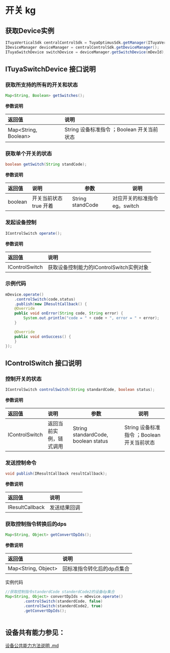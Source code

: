 #  开关 kg

## 获取Device实例

```java
ITuyaVerticalSdk centralControlSdk = TuyaOptimusSdk.getManager(ITuyaVerticalSdk.class);
IDeviceManager deviceManager = centralControlSdk.getDeviceManager();
ITuyaSwitchDevice switchDevice = deviceManager.getSwitchDevice(mDevId);
```



## ITuyaSwitchDevice 接口说明

### 获取所支持的所有的开关和状态

```java
Map<String, Boolean> getSwitches();
```

**参数说明**

| 返回值               | 说明                                       |
| :------------------- | :----------------------------------------- |
| Map<String, Boolean> | String 设备标准指令 ；Boolean 开关当前状态 |



### 获取单个开关的状态

```java
boolean getSwitch(String standCode);
```

**参数说明**

| 返回值  | 说明                   | 参数             | 说明                          |
| :------ | :--------------------- | ---------------- | ----------------------------- |
| boolean | 开关当前状态 true 开着 | String standCode | 对应开关的标准指令 eg。switch |

### 发起设备控制

```java
IControlSwitch operate();
```

**参数说明**

| 返回值         | 说明                                     |
| :------------- | :--------------------------------------- |
| IControlSwitch | 获取设备控制能力的IControlSwitch实例对象 |

 ### 示例代码

```java
mDevice.operate()
	.controlSwitch(code,status)
	.publish(new IResultCallback() {
    @Override
    public void onError(String code, String error) {
        System.out.println("code = " + code + ", error = " + error);
    }

    @Override
    public void onSuccess() {
    }
});
```



## IControlSwitch 接口说明

###  控制开关的状态

```java
IControlSwitch controlSwitch(String standardCode, boolean status);
```

**参数说明**

| 返回值         | 说明                   | 参数                                | 说明                                       |
| :------------- | :--------------------- | ----------------------------------- | ------------------------------------------ |
| IControlSwitch | 返回当前实例，链式调用 | String standardCode, boolean status | String 设备标准指令 ；Boolean 开关当前状态 |

### 发送控制命令

```java
void publish(IResultCallback resultCallback);
```

**参数说明**

| 返回值          | 说明         |
| :-------------- | :----------- |
| IResultCallback | 发送结果回调 |

### 获取控制指令转换后的dps

```java
Map<String, Object> getConvertDpIds();
```

**参数说明**

| 返回值              | 说明                       |
| :------------------ | :------------------------- |
| Map<String, Object> | 回标准指令转化后的dp点集合 |

实例代码

```java
//获取控制指令standerdCode standerdCode2的设备dp集合
Map<String, Object> convertDpIds = mDevice.operate()
        .controlSwitch(standerdCode, false)
        .controlSwitch(standerdCode2, true)
        .getConvertDpIds();
        
```



## 设备共有能力参见：

[设备公共能力方法说明 .md](./device_public_ablity_method.md)  



